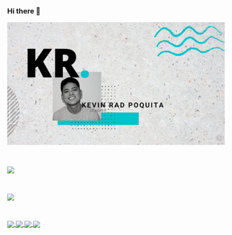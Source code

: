 ### Hi there 👋
![Header](https://github.com/radeau/radeau/blob/main/raddeau.png)
<p>&nbsp;</p>
<a href="https://github.com/radeau/github-readme-stats">
  <img align="center" style="width:50%" src="https://github-readme-stats.vercel.app/api?username=radeau&theme=react&show_icons=true" />
</a>
<p>&nbsp;</p>
<a href="https://github.com/radeau/github-readme-stats">
  <img align="center" style="width:50%" src="https://github-readme-stats.vercel.app/api/top-langs/?username=radeau&theme=react&show_icons=true&hide=less,ruby&layout=compact" />
</a>
<p>&nbsp;</p>
<a href="https://github.com/radeau/frontend-mentor-challenges">
  <img align="center" src="https://github-readme-stats.vercel.app/api/pin/?username=radeau&repo=frontend-mentor-challenges&theme=react&show_icons=true" />
</a>
<a href="https://github.com/radeau/FCC-Projects">
  <img align="center" src="https://github-readme-stats.vercel.app/api/pin/?username=radeau&repo=FCC-Projects&theme=react&show_icons=true" />
</a>
<a href="https://github.com/radeau/Coursera-Full-Stack-Web-Development">
  <img align="center" src="https://github-readme-stats.vercel.app/api/pin/?username=radeau&repo=Coursera-Full-Stack-Web-Development&theme=react&show_icons=true" />
</a>
<a href="https://github.com/radeau/coursera-module-5">
  <img align="center" src="https://github-readme-stats.vercel.app/api/pin/?username=radeau&repo=coursera-module-5&theme=react&show_icons=true" />
</a>

<p>&nbsp;</p>


<!--
**radeau/radeau** is a ✨ _special_ ✨ repository because its `README.md` (this file) appears on your GitHub profile.

Here are some ideas to get you started:

- 🔭 I’m currently working on ...
- 🌱 I’m currently learning ...
- 👯 I’m looking to collaborate on ...
- 🤔 I’m looking for help with ...
- 💬 Ask me about ...
- 📫 How to reach me: ...
- 😄 Pronouns: ...
- ⚡ Fun fact: ...
-->
